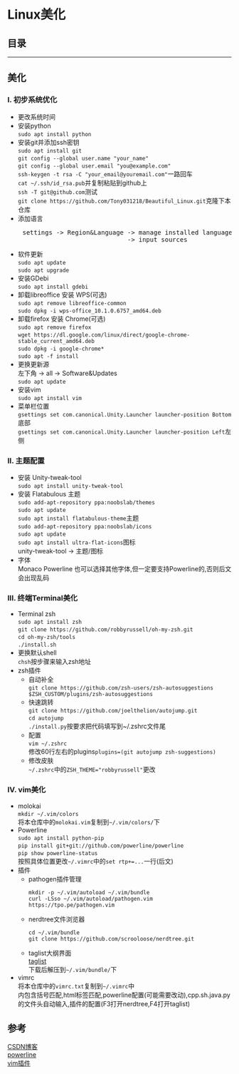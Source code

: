 # Linux美化

## 目录

---
## 美化
### I. 初步系统优化
- 更改系统时间
- 安装python<br>
	`sudo apt install python`
- 安装git并添加ssh密钥<br>
	`sudo apt install git`<br>
	`git config --global user.name "your_name"`<br>
	`git config --global user.email "you@example.com"`<br>
	`ssh-keygen -t rsa -C "your_email@youremail.com"`一路回车<br>
	`cat ~/.ssh/id_rsa.pub`并复制粘贴到github上<br>
	`ssh -T git@github.com`测试<br>
	`git clone https://github.com/Tony031218/Beautiful_Linux.git`克隆下本仓库
- 添加语言
<pre>
	settings -> Region&Language -> manage installed language -> install/remove languages
	                            -> input sources
</pre>
- 软件更新<br>
	`sudo apt update`<br>
	`sudo apt upgrade`
- 安装GDebi<br>
	`sudo apt install gdebi`
- 卸载libreoffice 安装 WPS(可选)<br>
	`sudo apt remove libreoffice-common`<br>
	`sudo dpkg -i wps-office_10.1.0.6757_amd64.deb`
- 卸载firefox 安装 Chrome(可选)<br>
	`sudo apt remove firefox`<br>
	`wget https://dl.google.com/linux/direct/google-chrome-stable_current_amd64.deb`<br>
	`sudo dpkg -i google-chrome*`<br>
	`sudo apt -f install`
- 更换更新源<br>
	左下角 -> all -> Software&Updates<br>
	`sudo apt update`
- 安装vim<br>
	`sudo apt install vim`
- 菜单栏位置<br>
	`gsettings set com.canonical.Unity.Launcher launcher-position Bottom`底部<br>
	`gsettings set com.canonical.Unity.Launcher launcher-position Left`左侧

### II. 主题配置
- 安装 Unity-tweak-tool<br>
	`sudo apt install unity-tweak-tool`
- 安装 Flatabulous 主题<br>
	`sudo add-apt-repository ppa:noobslab/themes`<br>
	`sudo apt update`<br>
	`sudo apt install flatabulous-theme`主题<br>
	`sudo add-apt-repository ppa:noobslab/icons`<br>
	`sudo apt update`<br>
	`sudo apt install ultra-flat-icons`图标<br>
	unity-tweak-tool -> 主题/图标
- 字体<br>
	Monaco Powerline 也可以选择其他字体,但一定要支持Powerline的,否则后文会出现乱码

### III. 终端Terminal美化
- Terminal zsh<br>
	`sudo apt install zsh`<br>
	`git clone https://github.com/robbyrussell/oh-my-zsh.git`<br>
	`cd oh-my-zsh/tools`<br>
	`./install.sh`
- 更换默认shell<br>
	`chsh`按步骤来输入zsh地址
- zsh插件
	+ 自动补全<br>
		`git clone https://github.com/zsh-users/zsh-autosuggestions $ZSH_CUSTOM/plugins/zsh-autosuggestions`
	+ 快速跳转<br>
		`git clone https://github.com/joelthelion/autojump.git`<br>
		`cd autojump`<br>
		`./install.py`按要求把代码填写到~/.zshrc文件尾
	+ 配置<br>
		`vim ~/.zshrc`<br>
		修改60行左右的plugins`plugins=(git autojump zsh-suggestions)`
	+ 修改皮肤<br>
		`~/.zshrc`中的`ZSH_THEME="robbyrussell"`更改

### IV. vim美化
- molokai<br>
	`mkdir ~/.vim/colors`<br>
	将本仓库中的`molokai.vim`复制到`~/.vim/colors/`下
- Powerline<br>
	`sudo apt install python-pip`<br>
	`pip install git+git://github.com/powerline/powerline`<br>
	`pip show powerline-status`<br>
	按照具体位置更改`~/.vimrc`中的`set rtp+=...`一行(后文)
- 插件
	+ pathogen插件管理
		```shell
		mkdir -p ~/.vim/autoload ~/.vim/bundle
		curl -LSso ~/.vim/autoload/pathogen.vim https://tpo.pe/pathogen.vim
		```
	+ nerdtree文件浏览器
		```shell
		cd ~/.vim/bundle
		git clone https://github.com/scrooloose/nerdtree.git
		```
	+ taglist大纲界面<br>
[taglist](https://www.vim.org/scripts/scripts.php?script_id=273)<br>
		下载后解压到`~/.vim/bundle/`下
- vimrc<br>
	将本仓库中的`vimrc.txt`复制到`~/.vimrc`中<br>
	内包含括号匹配,html标签匹配,powerline配置(可能需要改动),cpp.sh.java.py的文件头自动输入,插件的配置(F3打开nerdtree,F4打开taglist)

## 参考
[CSDN博客](https://blog.csdn.net/qq_35208390/article/details/78441013)<br>
[powerline](https://www.linuxprobe.com/use-powerline-for-bash.html)<br>
[vim插件](https://blog.csdn.net/zcube/article/details/42525973)<br>
